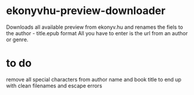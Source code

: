 # ekonyvhu-preview-downloader
Downloads all available preview from ekonyv.hu and renames the fiels to the author - title.epub format
All you have to enter is the url from an author or genre.

# to do
remove all special characters from author name and book title to end up with clean filenames and escape errors
